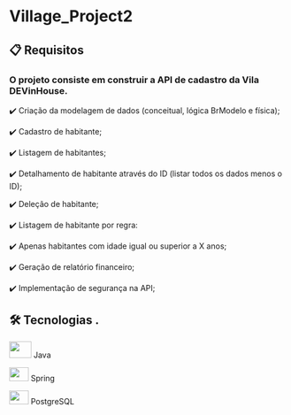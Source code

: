 # Village_Project2

## 📋 Requisitos

### O projeto consiste em construir a API de cadastro da Vila DEVinHouse.

✔️ Criação da modelagem de dados (conceitual, lógica BrModelo e física);

✔️ Cadastro de habitante;

✔️ Listagem de habitantes;

✔️ Detalhamento de habitante através do ID (listar todos os dados menos o ID);

✔️ Deleção de habitante;

✔️ Listagem de habitante por regra: 

✔️ Apenas habitantes com idade igual ou superior a X anos;

✔️ Geração de relatório financeiro;

✔️ Implementação de segurança na API;



## 🛠 Tecnologias .

<img src="https://cdn.jsdelivr.net/gh/devicons/devicon/icons/java/java-original.svg"  height="30" width="40"/> Java

<img src="https://cdn.jsdelivr.net/gh/devicons/devicon/icons/spring/spring-original.svg"  height="25" width="35" /> Spring

<img src="https://cdn.jsdelivr.net/gh/devicons/devicon/icons/postgresql/postgresql-original.svg" height="25" width="35" /> PostgreSQL

